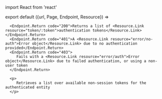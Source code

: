 import React from 'react'

export default ({url, Page, Endpoint, Resource}) =>
   <Endpoint
      url={url}
      group="auth"
      method="get"
      path="/auth/token"
      weight={400}>

      <Endpoint.Return code="200">Returns a list of <Resource.Link resource="token/:token">authentication tokens</Resource.Link></Endpoint.Return>
      <Endpoint.Return code="401">A <Resource.Link resource="error/no-auth">Error object</Resource.Link> due to no authentication provided</Endpoint.Return>
      <Endpoint.Return code="403">
         Fails with a <Resource.Link resource="error/auth">Error object</Resource.Link> due to failed authentication, or using a non-user token
      </Endpoint.Return>

      <p>
         Retrieves a list over available non-session tokens for the authenticated entity
      </p>

   </Endpoint>

